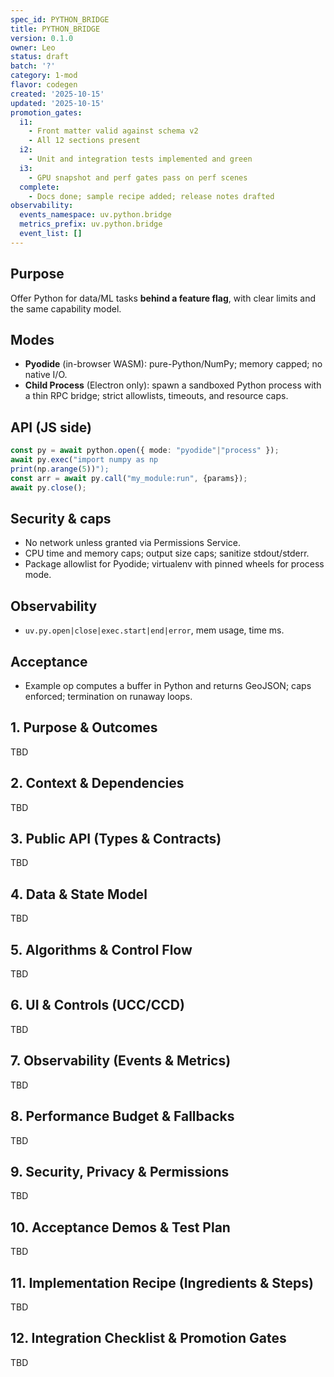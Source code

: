 ```yaml
---
spec_id: PYTHON_BRIDGE
title: PYTHON_BRIDGE
version: 0.1.0
owner: Leo
status: draft
batch: '?'
category: 1-mod
flavor: codegen
created: '2025-10-15'
updated: '2025-10-15'
promotion_gates:
  i1:
    - Front matter valid against schema v2
    - All 12 sections present
  i2:
    - Unit and integration tests implemented and green
  i3:
    - GPU snapshot and perf gates pass on perf scenes
  complete:
    - Docs done; sample recipe added; release notes drafted
observability:
  events_namespace: uv.python.bridge
  metrics_prefix: uv.python.bridge
  event_list: []
---
```


## Purpose
Offer Python for data/ML tasks **behind a feature flag**, with clear limits and the same capability model.

## Modes
- **Pyodide** (in-browser WASM): pure-Python/NumPy; memory capped; no native I/O.
- **Child Process** (Electron only): spawn a sandboxed Python process with a thin RPC bridge; strict allowlists, timeouts, and resource caps.

## API (JS side)
```ts
const py = await python.open({ mode: "pyodide"|"process" });
await py.exec("import numpy as np
print(np.arange(5))");
const arr = await py.call("my_module:run", {params});
await py.close();
```

## Security & caps
- No network unless granted via Permissions Service.
- CPU time and memory caps; output size caps; sanitize stdout/stderr.
- Package allowlist for Pyodide; virtualenv with pinned wheels for process mode.

## Observability
- `uv.py.open|close|exec.start|end|error`, mem usage, time ms.

## Acceptance
- Example op computes a buffer in Python and returns GeoJSON; caps enforced; termination on runaway loops.

## 1. Purpose & Outcomes
TBD


## 2. Context & Dependencies
TBD


## 3. Public API (Types & Contracts)
TBD


## 4. Data & State Model
TBD


## 5. Algorithms & Control Flow
TBD


## 6. UI & Controls (UCC/CCD)
TBD


## 7. Observability (Events & Metrics)
TBD


## 8. Performance Budget & Fallbacks
TBD


## 9. Security, Privacy & Permissions
TBD


## 10. Acceptance Demos & Test Plan
TBD


## 11. Implementation Recipe (Ingredients & Steps)
TBD


## 12. Integration Checklist & Promotion Gates
TBD
